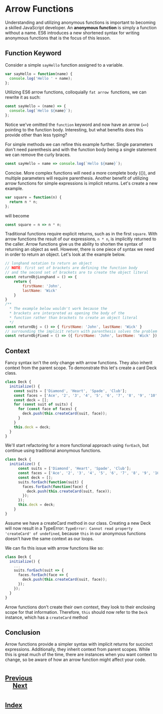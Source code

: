 # Arrow Functions
Understanding and utilizing anonymous functions is important to becoming a skilled JavaScript developer. An __anonymous function__ is simply a function without a name. ES6 introduces a new shortened syntax for writing anonymous functions that is the focus of this lesson.

## Function Keyword
Consider a simple `sayHello` function assigned to a variable.
```js
var sayHello = function(name) {
  console.log('Hello ' + name);
};
```
Utilizing ES6 arrow functions, colloquially `fat arrow `functions, we can rewrite it as such:
```js
const sayHello = (name) => {
  console.log(`Hello ${name}`);
};
```
Notice we've omitted the `function` keyword and now have an arrow (`=>`) pointing to the function body. Interesting, but what benefits does this provide other than less typing?

For simple methods we can refine this example further. Single parameters don't need parenthesis and with the function body being a single statement we can remove the curly braces.
```js
const sayHello = name => console.log(`Hello ${name}`);
```
Concise. More complex functions will need a more complete body ({}), and multiple parameters will require parenthesis. Another benefit of utilizing arrow functions for simple expressions is implicit returns. Let's create a new example.
```js
var square = function(n) {
  return n * n;
};
```
will become
```js
const square = n => n * n;
```
Traditional functions require explicit returns, such as in the first `square`. With arrow functions the result of our expressions, `n * n`, is implicitly returned to the caller. 
Arrow functions give us the ability to shorten the syntax of returning an object as well. However, there is one piece of syntax we need in order to return an object. Let's look at the example below. 
```js
// longhand notation to return an object
// NOTE: first set of brackets are defining the function body
// and the second set of brackets are to create the object literal
const returnObjLonghand = () => {
    return { 
        firstName: 'John',
        lastName: 'Wick'
    }
}
/**
  * The example below wouldn't work because the 
  * brackets are interpreted as opening the body of the 
  * function rather than brackets to create an object literal 
  */
const returnObj = () => { firstName: 'John', lastName: 'Wick' }
// surrounding the implicit return with parenthesis solves the problem
const returnObjFixed = () => ({ firstName: 'John', lastName: 'Wick' });
```
## Context
Fancy syntax isn't the only change with arrow functions. They also inherit context from the parent scope. To demonstrate this let's create a card Deck class.
```js
class Deck {
  initialize() {
    const suits = ['Diamond', 'Heart', 'Spade', 'Club'];
    const faces = ['Ace', '2', '3', '4', '5', '6', '7', '8', '9', '10', 'Jack', 'Queen', 'King'];
    const deck = [];
    for (const suit of suits) {
      for (const face of faces) {
        deck.push(this.createCard(suit, face));
      }
    }
    this.deck = deck;
  }
}
```
We'll start refactoring for a more functional approach using `forEach`, but continue using traditional anonymous functions.
```js
class Deck {
  initialize() {
      const suits = ['Diamond', 'Heart', 'Spade', 'Club'];
      const faces = ['Ace', '2', '3', '4', '5', '6', '7', '8', '9', '10', 'Jack', 'Queen', 'King'];
      const deck = [];
      suits.forEach(function(suit) {
        faces.forEach(function(face) {
          deck.push(this.createCard(suit, face));
        });
      });
      this.deck = deck;
    }
}
```
Assume we have a createCard method in our class. Creating a new Deck will now result in a TypeError: `TypeError: Cannot read property 'createCard' of undefined`, because `this` in our anonymous functions doesn't have the same context as our loops.

We can fix this issue with arrow functions like so:
```js
class Deck {
  initialize() {
    ... 
    suits.forEach(suit => {
      faces.forEach(face => {
        deck.push(this.createCard(suit, face));
      });
    });
  }
}
```
Arrow functions don't create their own context, they look to their enclosing scope for that information. Therefore, `this` should now refer to the `Deck` instance, which has a `createCard` method

## Conclusion
Arrow functions provide a simpler syntax with implicit returns for succinct expressions. Additionally, they inherit context from parent scopes. While this is great much of the time, there are instances when you want context to change, so be aware of how an arrow function might affect your code.
#
## [Previous](./007_Rest_Spread.md)<span>&nbsp;&nbsp;&nbsp;&nbsp;&nbsp;&nbsp;&nbsp;&nbsp;&nbsp;&nbsp;&nbsp;&nbsp;&nbsp;&nbsp;&nbsp;&nbsp;&nbsp;&nbsp;&nbsp;&nbsp;&nbsp;&nbsp;&nbsp;&nbsp;&nbsp;&nbsp;&nbsp;&nbsp;&nbsp;&nbsp;&nbsp;&nbsp;&nbsp;&nbsp;&nbsp;&nbsp;&nbsp;&nbsp;&nbsp;&nbsp;&nbsp;&nbsp;&nbsp;&nbsp;&nbsp;&nbsp;&nbsp;&nbsp;&nbsp;&nbsp;&nbsp;&nbsp;&nbsp;&nbsp;&nbsp;&nbsp;&nbsp;&nbsp;&nbsp;&nbsp;&nbsp;&nbsp;&nbsp;&nbsp;&nbsp;&nbsp;&nbsp;&nbsp;&nbsp;&nbsp;&nbsp;&nbsp;&nbsp;&nbsp;&nbsp;&nbsp;&nbsp;&nbsp;&nbsp;&nbsp;&nbsp;&nbsp;&nbsp;&nbsp;&nbsp;&nbsp;&nbsp;</span> [Next](./008_Arrow_Functions.md)
#
##  [Index](../../Index.md)